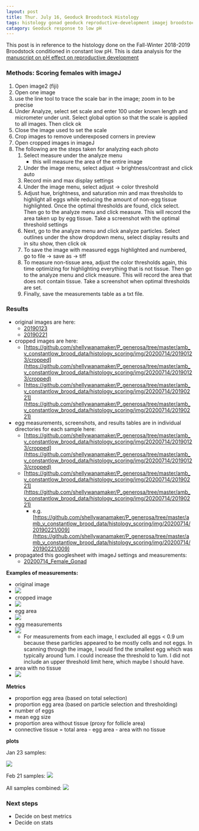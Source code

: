 ```yaml
---
layout: post
title: Thur. July 16, Geoduck Broodstock Histology
tags: histology gonad geoduck reproductive-development imagej broodstock
catagory: Geoduck response to low pH 
---
```



This post is in reference to the histology done on the Fall-Winter 2018-2019 Broodstock conditioned in constant low pH. This is data analysis for the [manuscript on pH effect on reproductive development](https://docs.google.com/document/d/1YRoMQprj-cUQzBWzJ9lwSXrLbU3UYlutvDPb2QNlcMQ/edit)


### Methods:  Scoring females with imageJ
1. Open image2 (fiji) 
2. Open one image
3. use the line tool to trace the scale bar in the image; zoom in to be precise
4. Under Analyze, select set scale and enter 100 under known length and micrometer under unit. Select global option so that the scale is applied to all images. Then click ok
5. Close the image used to set the scale
6. Crop images to remove underexposed corners in preview 
7. Open cropped images in imageJ
8. The following are the steps taken for analyzing each photo
	1. Select measure under the analyze menu
		- this will measure the area of the entire image
	2. Under the image menu, select adjust -> brightness/contrast and click auto
	3. Record min and max display settings
	4. Under the image menu, select adjust -> color threshold
	5. Adjust hue, brightness, and saturation min and max thresholds to highlight all eggs while reducing the amount of non-egg tissue highlighted. Once the optimal thresholds are found, click select. Then go to the analyze menu and click measure. This will record the area taken up by egg tissue. Take a screenshot with the optimal threshold settings
	6. Next, go to the analyze menu and click analyze particles. Select outlines under the show dropdown menu, select display results and in situ show, then click ok
	7. To save the image with measured eggs highlighted and numbered, go to file -> save as -> tiff
	8. To measure non-tissue area, adjust the color thresholds again, this time optimizing for highlighting everything that is not tissue.  Then go to the analyze menu and click measure. This will record the area that does not contain tissue. Take a screenshot when optimal thresholds are set. 
	9. Finally, save the measurements table as a txt file.

	
### Results
- original images are here: 
	- [20190123](https://drive.google.com/drive/u/1/folders/1QjpDRB1dOH2qQtLTaVqGcZTplQPSdS1_) 
	- [20190221](https://drive.google.com/drive/u/1/folders/1rQZLcCjw5INZlH0ky7wz4VjhcsqrHliB) 
- cropped images are here:
	- [https://github.com/shellywanamaker/P_generosa/tree/master/amb_v_constantlow_brood_data/histology_scoring/img/20200714/20190123/cropped](https://github.com/shellywanamaker/P_generosa/tree/master/amb_v_constantlow_brood_data/histology_scoring/img/20200714/20190123/cropped)
	- [https://github.com/shellywanamaker/P_generosa/tree/master/amb_v_constantlow_brood_data/histology_scoring/img/20200714/20190221](https://github.com/shellywanamaker/P_generosa/tree/master/amb_v_constantlow_brood_data/histology_scoring/img/20200714/20190221)
- egg measurements, screenshots, and results tables are in individual directories for each sample here: 
	- [https://github.com/shellywanamaker/P_generosa/tree/master/amb_v_constantlow_brood_data/histology_scoring/img/20200714/20190123/cropped](https://github.com/shellywanamaker/P_generosa/tree/master/amb_v_constantlow_brood_data/histology_scoring/img/20200714/20190123/cropped)
	- [https://github.com/shellywanamaker/P_generosa/tree/master/amb_v_constantlow_brood_data/histology_scoring/img/20200714/20190221](https://github.com/shellywanamaker/P_generosa/tree/master/amb_v_constantlow_brood_data/histology_scoring/img/20200714/20190221)
		- e.g. [https://github.com/shellywanamaker/P_generosa/tree/master/amb_v_constantlow_brood_data/histology_scoring/img/20200714/20190221/009](https://github.com/shellywanamaker/P_generosa/tree/master/amb_v_constantlow_brood_data/histology_scoring/img/20200714/20190221/009)
- propagated this googlesheet with imageJ settings and measurements:
	- [20200714_Female_Gonad](https://docs.google.com/spreadsheets/d/1ogzUYFUEwb5uw2ZFZ3RYhXO7vPquhgDalCuOAav2VAM/edit?usp=sharing)

**Examples of measurements:**
- original image
- [![](https://drive.google.com/uc?export=view&id=1l8J_nAPHws-T_jS5Y63jiVxuWsg9bz-a)](https://drive.google.com/uc?export=view&id=1l8J_nAPHws-T_jS5Y63jiVxuWsg9bz-a)
- cropped image
- [![](https://raw.githubusercontent.com/shellywanamaker/P_generosa/master/amb_v_constantlow_brood_data/histology_scoring/img/20200714/20190221/20190221-009-10x.jpg)](https://raw.githubusercontent.com/shellywanamaker/P_generosa/master/amb_v_constantlow_brood_data/histology_scoring/img/20200714/20190221/20190221-009-10x.jpg)
- egg area
- [![](https://raw.githubusercontent.com/shellywanamaker/P_generosa/master/amb_v_constantlow_brood_data/histology_scoring/img/20200714/20190221/009/Screen%20Shot%202020-07-14%20at%203.22.27%20PM.png)](https://raw.githubusercontent.com/shellywanamaker/P_generosa/master/amb_v_constantlow_brood_data/histology_scoring/img/20200714/20190221/009/Screen%20Shot%202020-07-14%20at%203.22.27%20PM.png)
- egg measurements
- [![](https://raw.githubusercontent.com/shellywanamaker/P_generosa/master/amb_v_constantlow_brood_data/histology_scoring/img/20200714/20190221/009/20190221-009-10x_eggs_example.jpg)](https://raw.githubusercontent.com/shellywanamaker/P_generosa/master/amb_v_constantlow_brood_data/histology_scoring/img/20200714/20190221/009/20190221-009-10x_eggs_example.jpg)
	- For measurements from each image, I excluded all eggs < 0.9 um because these particles appeared to be mostly cells and not eggs. In scanning through the image, I would find the smallest egg which was typically around 1um. I could increase the threshold to 1um. I did not include an upper threshold limit here, which maybe I should have. 
- area with no tissue
- [![](https://raw.githubusercontent.com/shellywanamaker/P_generosa/master/amb_v_constantlow_brood_data/histology_scoring/img/20200714/20190221/009/Screen%20Shot%202020-07-14%20at%203.21.12%20PM.png)](https://raw.githubusercontent.com/shellywanamaker/P_generosa/master/amb_v_constantlow_brood_data/histology_scoring/img/20200714/20190221/009/Screen%20Shot%202020-07-14%20at%203.21.12%20PM.png)

**Metrics**

- proportion egg area (based on total selection)
- proportion egg area (based on particle selection and thresholding)
- number of eggs
- mean egg size
- proportion area without tissue (proxy for follicle area)
- connective tissue = total area - egg area - area with no tissue

**plots**

Jan 23 samples:

[![](https://raw.githubusercontent.com/shellywanamaker/P_generosa/master/amb_v_constantlow_brood_data/histology_scoring/20190123_boxplots.jpg)](https://raw.githubusercontent.com/shellywanamaker/P_generosa/master/amb_v_constantlow_brood_data/histology_scoring/20190123_boxplots.jpg)

Feb 21 samples:
[![](https://raw.githubusercontent.com/shellywanamaker/P_generosa/master/amb_v_constantlow_brood_data/histology_scoring/20190221_boxplots.jpg)](https://raw.githubusercontent.com/shellywanamaker/P_generosa/master/amb_v_constantlow_brood_data/histology_scoring/20190221_boxplots.jpg)

All samples combined:
[![](https://raw.githubusercontent.com/shellywanamaker/P_generosa/master/amb_v_constantlow_brood_data/histology_scoring/dates_combined_boxplots.jpg)](https://raw.githubusercontent.com/shellywanamaker/P_generosa/master/amb_v_constantlow_brood_data/histology_scoring/dates_combined_boxplots.jpg)

### Next steps
- Decide on best metrics
- Decide on stats